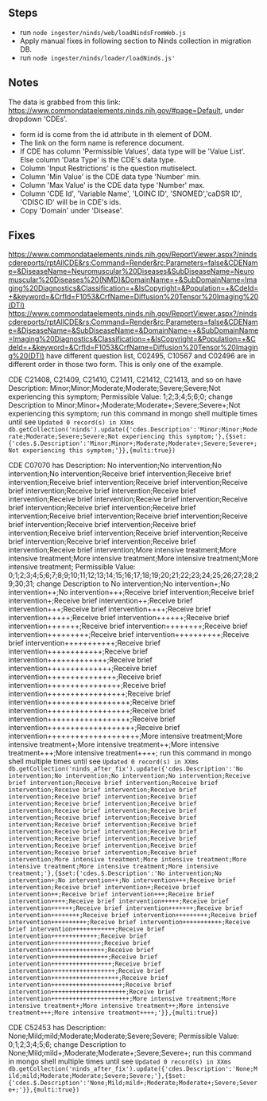 ## Steps
* run `node ingester/ninds/web/loadNindsFromWeb.js`
* Apply manual fixes in following section to Ninds collection in migration DB.
* run `node ingester/ninds/loader/loadNinds.js'`

## Notes
The data is grabbed from this link: https://www.commondataelements.ninds.nih.gov/#page=Default, under dropdown 'CDEs'.
* form id is come from the id attribute in th element of DOM.
* The link on the form name is reference document.
* If CDE has column 'Permissible Values', data type will be 'Value List'. Else column 'Data Type' is the CDE's data type.
* Column 'Input Restrictions' is the question mutiselect.
* Column 'Min Value' is the CDE data type 'Number' min.
* Column 'Max Value' is the CDE data type 'Number' max.
* Column 'CDE Id', 'Variable Name', 'LOINC ID', 'SNOMED','caDSR ID', 'CDISC ID' will be in CDE's ids.
* Copy 'Domain' under 'Disease'.

## Fixes
https://www.commondataelements.ninds.nih.gov/ReportViewer.aspx?/nindscdereports/rptAllCDE&rs:Command=Render&rc:Parameters=false&CDEName=&DiseaseName=Neuromuscular%20Diseases&SubDiseaseName=Neuromuscular%20Diseases%20(NMD)&DomainName=+&SubDomainName=Imaging%20Diagnostics&Classification=+&IsCopyright=&Population=+&CdeId=+&keyword=&CrfId=F1053&CrfName=Diffusion%20Tensor%20Imaging%20(DTI)
https://www.commondataelements.ninds.nih.gov/ReportViewer.aspx?/nindscdereports/rptAllCDE&rs:Command=Render&rc:Parameters=false&CDEName=&DiseaseName=&SubDiseaseName=&DomainName=+&SubDomainName=Imaging%20Diagnostics&Classification=+&IsCopyright=&Population=+&CdeId=+&keyword=&CrfId=F1053&CrfName=Diffusion%20Tensor%20Imaging%20(DTI)
have different question list, C02495, C10567 and C02496 are in different order in those two form.
This is only one of the example.

CDE C21408, C21409, C21410, C21411, C21412, C21413, and so on have
Description: Minor;Minor;Moderate;Moderate;Severe;Severe;Not experiencing this symptom;
Permissible Value: 1;2;3;4;5;6;0;
change Description to Minor;Minor+;Moderate;Moderate+;Severe;Severe+;Not experiencing this symptom;
run this command in mongo shell multiple times until see `Updated 0 record(s) in XXms`
`
db.getCollection('ninds').update({'cdes.Description':'Minor;Minor;Moderate;Moderate;Severe;Severe;Not experiencing this symptom;'},{$set:{'cdes.$.Description':'Minor;Minor+;Moderate;Moderate+;Severe;Severe+;Not experiencing this symptom;'}},{multi:true})
`


CDE C07070 has
Description: No intervention;No intervention;No intervention;No intervention;Receive brief intervention;Receive brief intervention;Receive brief intervention;Receive brief intervention;Receive brief intervention;Receive brief intervention;Receive brief intervention;Receive brief intervention;Receive brief intervention;Receive brief intervention;Receive brief intervention;Receive brief intervention;Receive brief intervention;Receive brief intervention;Receive brief intervention;Receive brief intervention;Receive brief intervention;Receive brief intervention;Receive brief intervention;Receive brief intervention;Receive brief intervention;Receive brief intervention;Receive brief intervention;More intensive treatment;More intensive treatment;More intensive treatment;More intensive treatment;More intensive treatment;
Permissible Value: 0;1;2;3;4;5;6;7;8;9;10;11;12;13;14;15;16;17;18;19;20;21;22;23;24;25;26;27;28;29;30;31;
change Description to No intervention;No intervention+;No intervention++;No intervention+++;Receive brief intervention;Receive brief intervention+;Receive brief intervention++;Receive brief intervention+++;Receive brief intervention++++;Receive brief intervention+++++;Receive brief intervention++++++;Receive brief intervention+++++++;Receive brief intervention++++++++;Receive brief intervention+++++++++;Receive brief intervention++++++++++;Receive brief intervention+++++++++++;Receive brief intervention++++++++++++;Receive brief intervention+++++++++++++;Receive brief intervention++++++++++++++;Receive brief intervention+++++++++++++++;Receive brief intervention++++++++++++++++;Receive brief intervention+++++++++++++++++;Receive brief intervention++++++++++++++++++;Receive brief intervention++++++++++++++++++;Receive brief intervention++++++++++++++++++;Receive brief intervention+++++++++++++++++++;Receive brief intervention++++++++++++++++++++;More intensive treatment;More intensive treatment+;More intensive treatment++;More intensive treatment+++;More intensive treatment++++;
run this command in mongo shell multiple times until see `Updated 0 record(s) in XXms`
`
db.getCollection('ninds_after_fix').update({'cdes.Description':'No intervention;No intervention;No intervention;No intervention;Receive brief intervention;Receive brief intervention;Receive brief intervention;Receive brief intervention;Receive brief intervention;Receive brief intervention;Receive brief intervention;Receive brief intervention;Receive brief intervention;Receive brief intervention;Receive brief intervention;Receive brief intervention;Receive brief intervention;Receive brief intervention;Receive brief intervention;Receive brief intervention;Receive brief intervention;Receive brief intervention;Receive brief intervention;Receive brief intervention;Receive brief intervention;Receive brief intervention;Receive brief intervention;More intensive treatment;More intensive treatment;More intensive treatment;More intensive treatment;More intensive treatment;'},{$set:{'cdes.$.Description':'No intervention;No intervention+;No intervention++;No intervention+++;Receive brief intervention;Receive brief intervention+;Receive brief intervention++;Receive brief intervention+++;Receive brief intervention++++;Receive brief intervention+++++;Receive brief intervention++++++;Receive brief intervention+++++++;Receive brief intervention++++++++;Receive brief intervention+++++++++;Receive brief intervention++++++++++;Receive brief intervention+++++++++++;Receive brief intervention++++++++++++;Receive brief intervention+++++++++++++;Receive brief intervention++++++++++++++;Receive brief intervention+++++++++++++++;Receive brief intervention++++++++++++++++;Receive brief intervention+++++++++++++++++;Receive brief intervention++++++++++++++++++;Receive brief intervention+++++++++++++++++++;Receive brief intervention++++++++++++++++++++;Receive brief intervention+++++++++++++++++++++;Receive brief intervention++++++++++++++++++++++;More intensive treatment;More intensive treatment+;More intensive treatment++;More intensive treatment+++;More intensive treatment++++;'}},{multi:true})
`

CDE C52453 has
Description: None;Mild;mild;Moderate;Moderate;Severe;Severe;
Permissible Value: 0;1;2;3;4;5;6;
change Description to None;Mild;mild+;Moderate;Moderate+;Severe;Severe+;
run this command in mongo shell multiple times until see `Updated 0 record(s) in XXms`
`
db.getCollection('ninds_after_fix').update({'cdes.Description':'None;Mild;mild;Moderate;Moderate;Severe;Severe;'},{$set:{'cdes.$.Description':'None;Mild;mild+;Moderate;Moderate+;Severe;Severe+;'}},{multi:true})
`